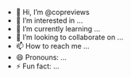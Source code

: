 - 👋 Hi, I’m @copreviews
- 👀 I’m interested in ...
- 🌱 I’m currently learning ...
- 💞️ I’m looking to collaborate on ...
- 📫 How to reach me ...
- 😄 Pronouns: ...
- ⚡ Fun fact: ...

<!---
copreviews/copreviews is a ✨ special ✨ repository because its `README.md` (this file) appears on your GitHub profile.
You can click the Preview link to take a look at your changes.
--->
